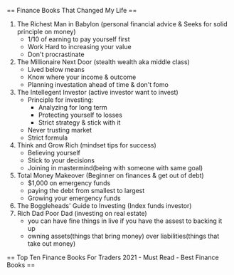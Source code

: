 == Finance Books That Changed My Life ==
1. The Richest Man in Babylon (personal financial advice & Seeks for solid principle on money)
	- 1/10 of earning to pay yourself first
	- Work Hard to increasing your value
	- Don't procrastinate
2. The Millionaire Next Door (stealth wealth aka middle class)
	- Lived below means
	- Know where your income & outcome
	- Planning investation ahead of time & don't fomo
3. The Intellegent Investor (active investor want to invest)
	- Principle for investing:
		* Analyzing for long term
		* Protecting yourself to losses
		* Strict strategy & stick with it
	- Never trusting market
	- Strict formula
4. Think and Grow Rich (mindset tips for success)
	- Believing yourself
	- Stick to your decisions
	- Joining in mastermind(being with someone with same goal)
5. Total Money Makeover (Beginner on finances & get out of debt)
	- $1,000 on emergency funds
	- paying the debt from smallest to largest
	- Growing your emergency funds
6. The Boggleheads' Guide to Investing (Index funds investor)
7. Rich Dad Poor Dad (investing on real estate)
	- you can have fine things in live if you have the assest to backing it up
	- owning assets(things that bring money) over liabilities(things that take out money)

== Top Ten Finance Books For Traders 2021 - Must Read - Best Finance Books ==
